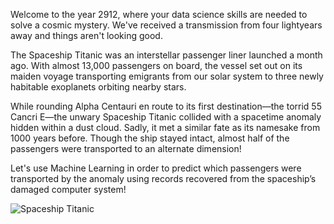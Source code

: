 Welcome to the year 2912, where your data science skills are needed to solve a cosmic mystery. We've received a transmission from four lightyears away and things aren't looking good.

The Spaceship Titanic was an interstellar passenger liner launched a month ago. With almost 13,000 passengers on board, the vessel set out on its maiden voyage transporting emigrants from our solar system to three newly habitable exoplanets orbiting nearby stars.

While rounding Alpha Centauri en route to its first destination—the torrid 55 Cancri E—the unwary Spaceship Titanic collided with a spacetime anomaly hidden within a dust cloud. Sadly, it met a similar fate as its namesake from 1000 years before. Though the ship stayed intact, almost half of the passengers were transported to an alternate dimension!

Let's use Machine Learning in order to predict which passengers were transported by the anomaly using records recovered from the spaceship’s damaged computer system!

![Spaceship Titanic](https://miro.medium.com/v2/resize:fit:640/format:webp/1*q4Di1NuAoDwm0ErFuJhG5g.jpeg)